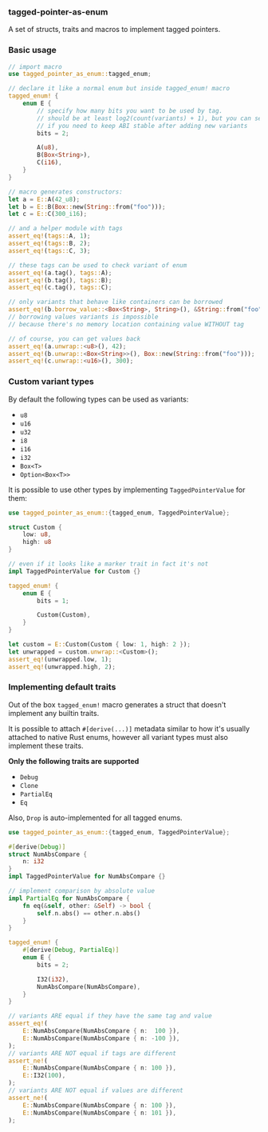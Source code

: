 ### tagged-pointer-as-enum

A set of structs, traits and macros to implement tagged pointers.

### Basic usage

```rust
// import macro
use tagged_pointer_as_enum::tagged_enum;

// declare it like a normal enum but inside tagged_enum! macro
tagged_enum! {
    enum E {
        // specify how many bits you want to be used by tag.
        // should be at least log2(count(variants) + 1), but you can set more
        // if you need to keep ABI stable after adding new variants
        bits = 2;

        A(u8),
        B(Box<String>),
        C(i16),
    }
}

// macro generates constructors:
let a = E::A(42_u8);
let b = E::B(Box::new(String::from("foo")));
let c = E::C(300_i16);

// and a helper module with tags
assert_eq!(tags::A, 1);
assert_eq!(tags::B, 2);
assert_eq!(tags::C, 3);

// these tags can be used to check variant of enum
assert_eq!(a.tag(), tags::A);
assert_eq!(b.tag(), tags::B);
assert_eq!(c.tag(), tags::C);

// only variants that behave like containers can be borrowed
assert_eq!(b.borrow_value::<Box<String>, String>(), &String::from("foo"));
// borrowing values variants is impossible
// because there's no memory location containing value WITHOUT tag

// of course, you can get values back
assert_eq!(a.unwrap::<u8>(), 42);
assert_eq!(b.unwrap::<Box<String>>(), Box::new(String::from("foo")));
assert_eq!(c.unwrap::<u16>(), 300);
```

### Custom variant types

By default the following types can be used as variants:

+ `u8`
+ `u16`
+ `u32`
+ `i8`
+ `i16`
+ `i32`
+ `Box<T>`
+ `Option<Box<T>>`

It is possible to use other types by implementing `TaggedPointerValue` for them:

```rust
use tagged_pointer_as_enum::{tagged_enum, TaggedPointerValue};

struct Custom {
    low: u8,
    high: u8
}

// even if it looks like a marker trait in fact it's not
impl TaggedPointerValue for Custom {}

tagged_enum! {
    enum E {
        bits = 1;

        Custom(Custom),
    }
}

let custom = E::Custom(Custom { low: 1, high: 2 });
let unwrapped = custom.unwrap::<Custom>();
assert_eq!(unwrapped.low, 1);
assert_eq!(unwrapped.high, 2);
```

### Implementing default traits

Out of the box `tagged_enum!` macro generates a struct that doesn't implement any builtin traits.

It is possible to attach `#[derive(...)]` metadata similar to how it's usually attached to native Rust enums, however all variant types must also implement these traits.

**Only the following traits are supported**

+ `Debug`
+ `Clone`
+ `PartialEq`
+ `Eq`

Also, `Drop` is auto-implemented for all tagged enums.

```rust
use tagged_pointer_as_enum::{tagged_enum, TaggedPointerValue};

#[derive(Debug)]
struct NumAbsCompare {
    n: i32
}
impl TaggedPointerValue for NumAbsCompare {}

// implement comparison by absolute value
impl PartialEq for NumAbsCompare {
    fn eq(&self, other: &Self) -> bool {
        self.n.abs() == other.n.abs()
    }
}

tagged_enum! {
    #[derive(Debug, PartialEq)]
    enum E {
        bits = 2;

        I32(i32),
        NumAbsCompare(NumAbsCompare),
    }
}

// variants ARE equal if they have the same tag and value
assert_eq!(
    E::NumAbsCompare(NumAbsCompare { n:  100 }),
    E::NumAbsCompare(NumAbsCompare { n: -100 }),
);
// variants ARE NOT equal if tags are different
assert_ne!(
    E::NumAbsCompare(NumAbsCompare { n: 100 }),
    E::I32(100),
);
// variants ARE NOT equal if values are different
assert_ne!(
    E::NumAbsCompare(NumAbsCompare { n: 100 }),
    E::NumAbsCompare(NumAbsCompare { n: 101 }),
);
```
